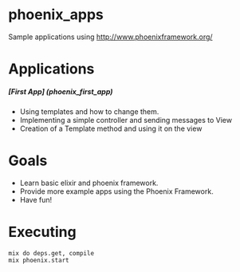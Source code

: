 phoenix_apps
============

Sample applications using http://www.phoenixframework.org/

# Applications

##### [First App] (phoenix_first_app)

- Using templates and how to change them. 
- Implementing a simple controller and sending messages to View
- Creation of a Template method and using it on the view


# Goals

- Learn basic elixir and phoenix framework.
- Provide more example apps using the Phoenix Framework.
- Have fun!

# Executing

```shell
mix do deps.get, compile
mix phoenix.start
```
